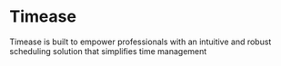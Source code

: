 # Timease
Timease is built to empower professionals with an intuitive and robust scheduling solution that simplifies time management
